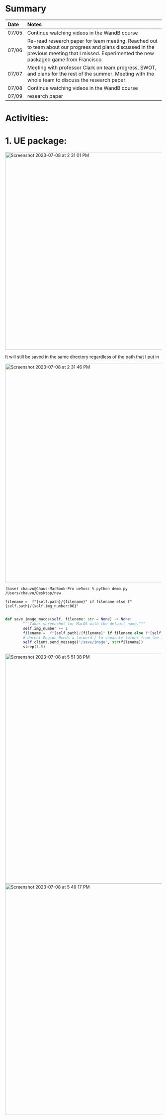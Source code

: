 # Summary

| Date   | Notes
| :----- | :-------------------------------
| 07/05 | Continue watching videos in the WandB course
| 07/06 | Re-read research paper for team meeting. Reached out to team about our progress and plans discussed in the previous meeting that I missed. Experimented the new packaged game from Francisco
| 07/07 | Meeting with professor Clark on team progress, SWOT, and plans for the rest of the summer. Meeting with the whole team to discuss the research paper. 
| 07/08 | Continue watching videos in the WandB course
| 07/09 | research paper

# Activities:
# 1. UE package:

<img width="637" alt="Screenshot 2023-07-08 at 2 31 01 PM" src="https://github.com/chauvuha/ARCS_Lab_Reports/assets/79251745/236a953f-cd11-42f2-add2-12e34ee851ef">

It will still be saved in the same directory regardless of the path that I put in 

<img width="704" alt="Screenshot 2023-07-08 at 2 31 46 PM" src="https://github.com/chauvuha/ARCS_Lab_Reports/assets/79251745/2d9964a1-b638-4397-9c70-75d6bd866468">


```(base) chauvu@Chaus-MacBook-Pro ue5osc % python demo.py /Users/chauvu/Desktop/new``` 

``` filename =  f"{self.path}/{filename}" if filename else f"{self.path}/{self.img_number:06}" ```

~~~python

def save_image_macos(self, filename: str = None) -> None:
        """Takes screenshot for MacOS with the default name."""
        self.img_number += 1
        filename =  f"{self.path}/{filename}" if filename else f"{self.path}/{self.img_number:06}"
        # Unreal Engine Needs a forward / to separate folder from the filenames
        self.client.send_message("/save/image", str(filename))
        sleep(1.5)
~~~

<img width="741" alt="Screenshot 2023-07-08 at 5 51 38 PM" src="https://github.com/chauvuha/ARCS_Lab_Reports/assets/79251745/b3cdd3e1-d1a8-4a94-8af9-76716d1336bd">


<img width="745" alt="Screenshot 2023-07-08 at 5 49 17 PM" src="https://github.com/chauvuha/ARCS_Lab_Reports/assets/79251745/f3d28c3e-3328-430b-bea2-ec4456d2cba8">


